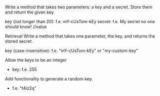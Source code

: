 Write a method that takes two parameters: a key and a secret. 
Store them and return the given key.

key (not longer than 20): f.e. mY-cUsTom-kEy
secret: f.e. My secret no one should know! //value

Retrieval
Write a method that takes one parameter, the key, and returns the stored secret.

key (case-insensitive): f.e. "mY-cUsTom-kEy" or "my-custom-key"

Allow the keys to be an integer
- key:      f.e. 255

Add functionality to generate a random key.
- f.e. "t4iz2q"